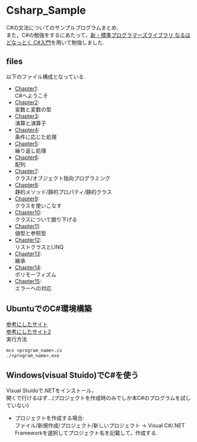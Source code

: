 # Csharp_Sample
C#の文法についてのサンプルプログラムまとめ．<br/>
また，C#の勉強をするにあたって，[新・標準プログラマーズライブラリ なるほどなっとく C#入門](https://gihyo.jp/book/2019/978-4-297-10458-0)を用いて勉強しました.


## files
以下のファイル構成となっている
- [Chapter1](./Chapter1):<br/>
C#へようこそ
- [Chapter2](./Chapter2):<br/>
変数と変数の型
- [Chapter3](./Chapter3):<br/>
演算と演算子
- [Chapter4](./Chapter4):<br/>
条件に応じた処理
- [Chapter5](./Chapter5):<br/>
繰り返し処理
- [Chapter6](./Chapter6):<br/>
配列
- [Chapter7](./Chapter7):<br/>
クラス/オブジェクト指向プログラミング
- [Chapter8](./Chapter8):<br/>
静的メソッド/静的プロパティ/静的クラス
- [Chapter9](./Chapter9):<br/>
クラスを使いこなす
- [Chapter10](./Chapter10):<br/>
クラスについて掘り下げる
- [Chapter11](./Chapter11):<br/>
値型と参照型
- [Chapter12](./Chapter12):<br/>
リストクラスとLINQ
- [Chapter13](./Chapter13):<br/>
継承
- [Chapter14](./Chapter14):<br/>
ポリモーフィズム
- [Chapter15](./Chapter15):<br/>
エラーへの対応

## UbuntuでのC#環境構築
[参考にしたサイト](https://qiita.com/tabizou/items/f47983d1d327e6c5d5e1) <br/>
[参考にしたサイト2](https://qiita.com/LemonLeaf/items/0531f5479315ee858eb9) <br/>
実行方法 <br/>
```
mcs <program_name>.cs
./<program_name>.exe
```

## Windows(visual Stuido)でC#を使う
Visual Stuidoで.NETをインストール，<br/>
開くで行けるはず...(プロジェクトを作成時のみでしか本C#のプログラムを試していない)<br/>
- プロジェクトを作成する場合:<br/>
ファイル/新規作成/プロジェクト/新しいプロジェクト →  Visual C#/.NET Frameworkを選択してプロジェクト名を記載して，作成する.
